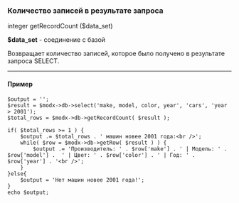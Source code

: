 ### Количество записей в результате запроса

integer getRecordCount ($data_set)

**$data_set** - соединение с базой

Возвращает количество записей, которое было получено в результате запроса SELECT.

***

#### Пример
````
$output = '';  
$result = $modx->db->select('make, model, color, year', 'cars', 'year > 2001');  	
$total_rows = $modx->db->getRecordCount( $result );   
	
if( $total_rows >= 1 ) {  
	$output .= $total_rows . ' машин новее 2001 года:<br />';  
	while( $row = $modx->db->getRow( $result ) ) {  
		$output .= 'Производитель: ' . $row['make'] . ' | Модель: ' . $row['model'] .  ' | Цвет: ' . $row['color'] . ' | Год: ' . $row['year'] . '<br />';  
	}  
}else{  
	$output = 'Нет машин новее 2001 года!';  
}  
echo $output;
````
